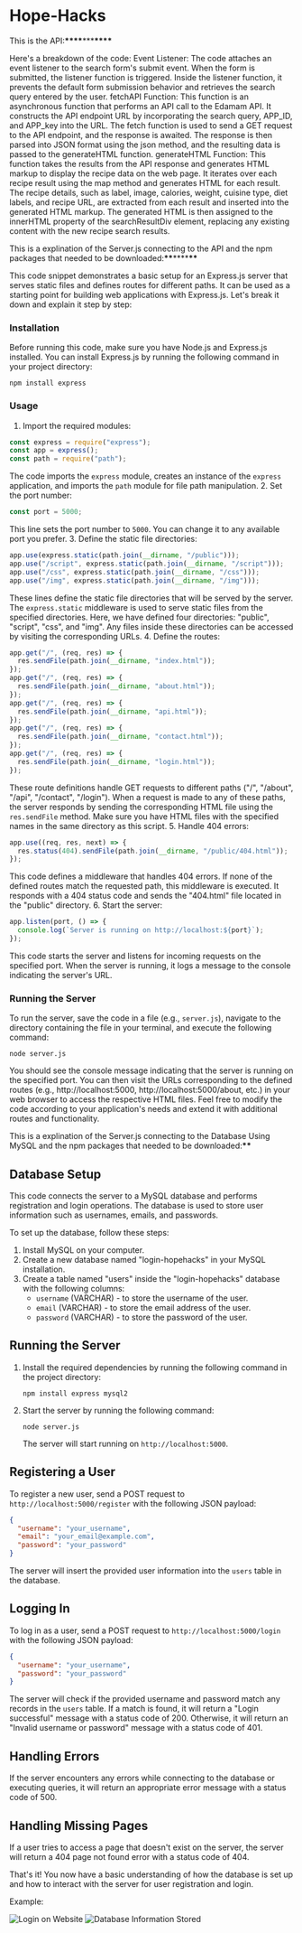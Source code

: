 # Hope-Hacks

This is the API:****************************\*\*\*\*****************************\*\*\*****************************\*\*\*\*****************************

Here's a breakdown of the code:
Event Listener:
The code attaches an event listener to the search form's submit event. When the form is submitted, the listener function is triggered.
Inside the listener function, it prevents the default form submission behavior and retrieves the search query entered by the user.
fetchAPI Function:
This function is an asynchronous function that performs an API call to the Edamam API.
It constructs the API endpoint URL by incorporating the search query, APP_ID, and APP_key into the URL.
The fetch function is used to send a GET request to the API endpoint, and the response is awaited.
The response is then parsed into JSON format using the json method, and the resulting data is passed to the generateHTML function.
generateHTML Function:
This function takes the results from the API response and generates HTML markup to display the recipe data on the web page.
It iterates over each recipe result using the map method and generates HTML for each result.
The recipe details, such as label, image, calories, weight, cuisine type, diet labels, and recipe URL, are extracted from each result and inserted into the generated HTML markup.
The generated HTML is then assigned to the innerHTML property of the searchResultDiv element, replacing any existing content with the new recipe search results.

This is a explination of the Server.js connecting to the API and the npm packages that needed to be downloaded:******\*\*******\*\*\*\*******\*\*******

This code snippet demonstrates a basic setup for an Express.js server that serves static files and defines routes for different paths. It can be used as a starting point for building web applications with Express.js. Let's break it down and explain it step by step:

### Installation

Before running this code, make sure you have Node.js and Express.js installed. You can install Express.js by running the following command in your project directory:

```shell
npm install express
```

### Usage

1. Import the required modules:

```javascript
const express = require("express");
const app = express();
const path = require("path");
```

The code imports the `express` module, creates an instance of the `express` application, and imports the `path` module for file path manipulation. 2. Set the port number:

```javascript
const port = 5000;
```

This line sets the port number to `5000`. You can change it to any available port you prefer. 3. Define the static file directories:

```javascript
app.use(express.static(path.join(__dirname, "/public")));
app.use("/script", express.static(path.join(__dirname, "/script")));
app.use("/css", express.static(path.join(__dirname, "/css")));
app.use("/img", express.static(path.join(__dirname, "/img")));
```

These lines define the static file directories that will be served by the server. The `express.static` middleware is used to serve static files from the specified directories. Here, we have defined four directories: "public", "script", "css", and "img". Any files inside these directories can be accessed by visiting the corresponding URLs. 4. Define the routes:

```javascript
app.get("/", (req, res) => {
  res.sendFile(path.join(__dirname, "index.html"));
});
app.get("/", (req, res) => {
  res.sendFile(path.join(__dirname, "about.html"));
});
app.get("/", (req, res) => {
  res.sendFile(path.join(__dirname, "api.html"));
});
app.get("/", (req, res) => {
  res.sendFile(path.join(__dirname, "contact.html"));
});
app.get("/", (req, res) => {
  res.sendFile(path.join(__dirname, "login.html"));
});
```

These route definitions handle GET requests to different paths ("/", "/about", "/api", "/contact", "/login"). When a request is made to any of these paths, the server responds by sending the corresponding HTML file using the `res.sendFile` method. Make sure you have HTML files with the specified names in the same directory as this script. 5. Handle 404 errors:

```javascript
app.use((req, res, next) => {
  res.status(404).sendFile(path.join(__dirname, "/public/404.html"));
});
```

This code defines a middleware that handles 404 errors. If none of the defined routes match the requested path, this middleware is executed. It responds with a 404 status code and sends the "404.html" file located in the "public" directory. 6. Start the server:

```javascript
app.listen(port, () => {
  console.log(`Server is running on http://localhost:${port}`);
});
```

This code starts the server and listens for incoming requests on the specified port. When the server is running, it logs a message to the console indicating the server's URL.

### Running the Server

To run the server, save the code in a file (e.g., `server.js`), navigate to the directory containing the file in your terminal, and execute the following command:

```shell
node server.js
```

You should see the console message indicating that the server is running on the specified port. You can then visit the URLs corresponding to the defined routes (e.g., http://localhost:5000, http://localhost:5000/about, etc.) in your web browser to access the respective HTML files.
Feel free to modify the code according to your application's needs and extend it with additional routes and functionality.

This is a explination of the Server.js connecting to the Database Using MySQL and the npm packages that needed to be downloaded:**************************************************************\*\***************************************************************

## Database Setup

This code connects the server to a MySQL database and performs registration and login operations. The database is used to store user information such as usernames, emails, and passwords.

To set up the database, follow these steps:

1. Install MySQL on your computer.
2. Create a new database named "login-hopehacks" in your MySQL installation.
3. Create a table named "users" inside the "login-hopehacks" database with the following columns:
   - `username` (VARCHAR) - to store the username of the user.
   - `email` (VARCHAR) - to store the email address of the user.
   - `password` (VARCHAR) - to store the password of the user.

## Running the Server

1. Install the required dependencies by running the following command in the project directory:

   ```
   npm install express mysql2
   ```

2. Start the server by running the following command:

   ```
   node server.js
   ```

   The server will start running on `http://localhost:5000`.

## Registering a User

To register a new user, send a POST request to `http://localhost:5000/register` with the following JSON payload:

```json
{
  "username": "your_username",
  "email": "your_email@example.com",
  "password": "your_password"
}
```

The server will insert the provided user information into the `users` table in the database.

## Logging In

To log in as a user, send a POST request to `http://localhost:5000/login` with the following JSON payload:

```json
{
  "username": "your_username",
  "password": "your_password"
}
```

The server will check if the provided username and password match any records in the `users` table. If a match is found, it will return a "Login successful" message with a status code of 200. Otherwise, it will return an "Invalid username or password" message with a status code of 401.

## Handling Errors

If the server encounters any errors while connecting to the database or executing queries, it will return an appropriate error message with a status code of 500.

## Handling Missing Pages

If a user tries to access a page that doesn't exist on the server, the server will return a 404 page not found error with a status code of 404.

That's it! You now have a basic understanding of how the database is set up and how to interact with the server for user registration and login.

Example:

![Login on Website](/img/readme-img/Screen%20Shot%202023-06-23%20at%201.20.58%20PM.png)
![Database Information Stored](/img/readme-img/Screen%20Shot%202023-06-23%20at%201.21.56%20PM.png)
